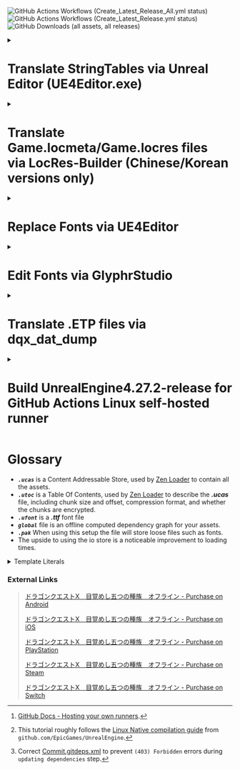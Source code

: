 ![GitHub Actions Workflows (Create_Latest_Release_All.yml status)](https://github.com/KodywithaK/dqx-offline-localization/actions/workflows/Create_Latest_Release_All.yml/badge.svg?branch=main)
![GitHub Actions Workflows (Create_Latest_Release.yml status)](https://github.com/KodywithaK/dqx-offline-localization/actions/workflows/Create_Latest_Release.yml/badge.svg?branch=testing)
![GitHub Downloads (all assets, all releases)](https://img.shields.io/github/downloads/KodywithaK/dqx-offline-localization/total?logo=github&label=Downloads)

<!--
> [!NOTE]
> Useful information that users should know, even when skimming content.

> [!TIP]
> Helpful advice for doing things better or more easily.

> [!IMPORTANT]
> Key information users need to know to achieve their goal.

> [!WARNING]
> Urgent info that needs immediate user attention to avoid problems.

> [!CAUTION]
> Advises about risks or negative outcomes of certain actions.
-->

<details><summary><h1>Translate StringTables via Unreal Editor (UE4Editor.exe)</h1></summary>

## 0.Prerequisites

> For Nintendo Switch:
>
> -   [Dragon Quest X Offline from the Nintendo eShop](https://store-jp.nintendo.com/list/software/70010000042357.html)<br>(Title ID `0100E2E0152E4000`)
> -   Nadrino's [SimpleModManager](https://github.com/nadrino/SimpleModManager)
>
> For Steam:
>
> -   [DRAGON QUEST X OFFLINE (or Demo) from Steam](https://store.steampowered.com/app/1358750/XOFFLINE/)

-   Unreal Editor from [Epic Games' Unreal Engine](https://www.unrealengine.com/en-US/download)<br>(UE4Editor.exe - `4.27.2` used in this tutorial)
<!--
  - FModel.exe from [4sval's github repo](https://github.com/4sval/FModel)
    - DRAGON QUEST X OFFLINE (or Demo)'s AES Key
    - DRAGON QUEST X OFFLINE (or Demo)'s [Mappings.usmap](https://github.com/OutTheShade/Unreal-Mappings-Archive/blob/main/Dragon%20Quest%20X%20Offline/Demo/Mappings.usmap)
-->

## 1.UE4Editor.exe

### Create Project

-   Open UE4Editor.exe and create a new project.

-   Select Template Category `Blank Project` > Select Template `Blank` > Project Settings `Desktop/Console` & `No Starter Content`.

-   Select a location for your project to be stored and its name.<br>e.g., Folder `C:\Downloads\UE_4.27\Projects`<br>Name `Holiday` for Nintendo Switch, `Game` for Steam.

-   Once your project loads, go to the `Content Browser` on the bottom and click the `Show or hide the sources panel` button (left of the `Filters▼|Search Content`) to ensure you are working in the correct folders.

> [!IMPORTANT]
> Make sure to double-check your spelling and capitalization, to save you from having to troubleshoot later.

### Create Folder Structure and StringTables

1.  In the `Content Browser`:

    -   Right-click on the `Content` folder, select `New Folder`, and name it `StringTables`.
    -   Right-click on the `StringTables` folder, select `New Folder`, and name it `Game`.
    -   Right-click on the `Game` folder, select `New Folder`, and name it `System_Title`.

2.  In the `Content > StringTables > Game > System > System_Title` folder:

    -   Right-click, `Miscellaneous > String Table` and rename the new file `STT_Title_Boukennosho`.

3.  Double-click the new `STT_Title_Boukennosho` file:
    -   `Import from CSV`, then select the `STT_Title_Boukennosho.uasset.csv` to autofill the `Key` & `Source String` sections.

> [!NOTE]
> You can either edit the Source Strings in that window OR edit the `.csv` and reimport.

4.  Repeat `steps 1-3` with other `StringTables`, as necessary.

5.  `Save`, then close out the window.

### Create Data Asset and Packaging Rules

-   Click the `Content` folder to be get taken back to the top folder.

-   Right-click in the content browser area, select `Miscellaneous > Data Asset > PrimaryAssetLabel`, then double-click into it.

-   Chunk ID `30`<br>Cook Rule `Always Cook`<br>Label Assets in My Directory [x], save and exit the window.

> [!NOTE] > `Save All` for good measure.

### Package pakchunk30-WindowsNoEditor.pak

1.  `Edit > Project Settings > Project > Packaging > Packaging`, enter the following settings:
    -   Use Pak File [x]<br>Use Io Store [x]<br>Generate Chunks [x]

<!--
  > - Exit to `Content Browser` window, then right-click your `Content` folder, select `Show in Explorer` to open up the file explorer.

  02) File explorer:
  > - Go up 1 level to your `<PROJECT_NAME>` folder, enter `Config`, and make a new text document named `DefaultPakFileRules.ini`.

  03) Inside of `DefaultPakFileRules.ini`, enter the following:

	```ini
	[bExcludeFromPaks_Engine]
	bExcludeFromPaks=true
	bOverrideChunkManifest=true
	+Files=".../Engine/..."
	+Files="...Game.uproject"
	+Files="...Game/*"
	+Files="...Game/Config/..."
	+Files="...Game/Content/Shader*"
	+Files="...Game/Platforms/..."
	+Files=".../*.upluginmanifest"
	```
  > - With that, the packaged project will be slimmed down to only the imported fonts.
-->

2.  `File > Package Project > Windows (64-bit)`
    > [!NOTE]
    > If you get the `Unsupported Platform` pop-up, you can ignore it.

-   Click continue, and choose a folder to package your project into.<br>e.g.,
    `"C:\Program Files (x86)\Steam\steamapps\common\DRAGON QUEST X OFFLINE\Game\Content\Paks\pakchunk30-WindowsNoEditor_<YOUR_MOD_NAME>_<YOUR_MOD_VERSION>_P.pak"`<br>or<br>`"C:\Program Files (x86)\Steam\steamapps\common\DRAGON QUEST X OFFLINE\Game\Content\Paks\pakchunk30-Switch_<YOUR_MOD_NAME>_<YOUR_MOD_VERSION>_P.(pak/ucas/utoc)"`, etc.
-   Your project will begin packaging, and alert when it's finished.

3.  Rename the newly created `pakchunk`**30**`-WindowsNoEditor_<YOUR_MOD_NAME>_<YOUR_MOD_VERSION>_P.(pak/ucas/utoc)` to
    > -   For Nintendo Switch:<br>`pakchunk0-Switch_<YOUR_MOD_NAME>_<YOUR_MOD_VERSION>_P.(pak/ucas/utoc)"`
    >
    > -   For Steam:<br>`pakchunk0-WindowsNoEditor_<YOUR_MOD_NAME>_<YOUR_MOD_VERSION>_P.(pak/ucas/utoc)"`

## 2.Move new pakchunk0-(Switch|WindowsNoEditor).(pak|ucas|utoc)

> -   For Steam:<br>`"C:\Program Files (x86)\Steam\steamapps\common\DRAGON QUEST X OFFLINE\Game\Content\Paks\`pakchunk0-WindowsNoEditor*<YOUR_MOD_NAME>*<YOUR_MOD_VERSION>\_P.(pak|ucas|utoc)"<br>or similar, if you have a custom steam library location.
>
> -   For Nintendo Switch:<br>`mods/Dragon Quest X Offline/<YOUR_MOD_NAME>_<YOUR_MOD_VERSION>/contents/0100E2E0152E4000/romfs/Holiday/Content/Paks/`pakchunk0-Switch_P.(pak|ucas|utoc)

<!--

## 3.UEcastoc: fix file structure
<!-- ### Autogenerate `.(pak|ucas|utoc)`
```bash
C:\Users\Ryzen3\Desktop\UE_4.27\Engine\Build\BatchFiles>RunUAT.bat \
BuildCookRun \
-project="C:\Users\Ryzen3\Desktop\UE_4.27\!projects\DRAGON QUEST X OFFLINE\20241206\Game\Game.uproject" \
-platform=Win64 \
-cook \
-stage \
-package \
-build \
-iostore \
-pak
```

### UEcastoc: fix file structure
```bash
C:\Users\Ryzen3\Desktop\UE_5.1\Engine\Binaries\Win64>UnrealPak.exe "S:\Steam\steamapps\common\DRAGON QUEST X OFFLINE\Game\Content\Paks\pakchunk0-WindowsNoEditor_BadFileStructure_P.ucas" \
-list
LogPakFile: Display: Using command line for crypto configuration
LogIoStore: Display: Mount point ../../../Game/Content/ # Will NOT load ingame
LogIoStore: Display: "../../../StringTables/Game/System/System_Party/STT_PT_Talk.uasset" <...>
```
to
```bash
C:\Users\Ryzen3\Desktop\UE_5.1\Engine\Binaries\Win64>UnrealPak.exe "S:\Steam\steamapps\common\DRAGON QUEST X OFFLINE\Game\Content\Paks\pakchunk0-WindowsNoEditor_GoodFileStructure_P.ucas" \
-list
LogPakFile: Display: Using command line for crypto configuration
LogIoStore: Display: Mount point ../../../ # Will load ingame
LogIoStore: Display: "../../../StringTables/Game/System/System_Party/STT_PT_Talk.uasset" <...>
```
- UEcastoc

## 4.Start up the game
-->

## 3.Start up the game

-   All of your edited `String Tables` will now be loaded ingame.
-   Have fun!

<hr>

</details>

<details><summary><h1>Translate Game.locmeta/Game.locres files<br>via LocRes-Builder (Chinese/Korean versions only)</h1></summary>

## 0.Prerequisites

-   [DRAGON QUEST X OFFLINE (or Demo) from Steam](https://store.steampowered.com/app/1358750/XOFFLINE/)
-   FModel.exe from [4sval's github repo](https://github.com/4sval/FModel) - DRAGON QUEST X OFFLINE (or Demo)'s AES Key - DRAGON QUEST X OFFLINE (or Demo)'s [Mappings.usmap](https://github.com/OutTheShade/Unreal-Mappings-Archive/blob/main/Dragon%20Quest%20X%20Offline/Demo/Mappings.usmap)
    > [!NOTE]
    > Check the commit history if it is missing
-   LocRes-Builder-v0.1.2 from [matyalatte's github repo](https://github.com/matyalatte/LocRes-Builder)
-   UnrealPak.exe (4.27.2 used in this tutorial) from [Epic Games' Unreal Engine](https://www.unrealengine.com/en-US/download)

## 1.FModel.exe

-   Download from [4sval's github repo](https://github.com/4sval/FModel), and extract all files.
-   At the `Directory Selector` window:
    -   select `ADD UNDETECTED GAME`
    -   Name it anything, e.g. DRAGON QUEST X OFFLINE
    -   Choose where the game's paks are installed, e.g.:
        -   `C:\Program Files (x86)\Steam\steamapps\common\DRAGON QUEST X OFFLINE Demo\Game\Content\Paks`
    -   Click the Add Game `+` button, then OK
-   Inside the main window:
    -   `Settings` > `General` > `ADVANCED`
        -   `Local Mapping File` [x] Enabled
        -   `Mapping File Path` Choose where the DRAGON QUEST X OFFLINE Demo `Mappings.usmap` is installed.
    -   `Directory` > `AES` > Input the game's `Main Static Key` (AES Key), and click OK

> [!Note]
> The pakchunks that were grayed out can now be opened.

-   Double-click `pakchunk0-WindowsNoEditor.pak` to open archive, from there:
    -   Right-click `Game/Content/Localization/Game` and select `Export Folder's Packages Raw Data (.uasset)`

> [!Note]
> Console will log: Successfully exported `Game/Content/Localization/Game`
>
> Click that highlighted part to open where it was exported for the following step.

## 2.LocRes-Builder-v0.1.2

-   Download from [matyalatte's github repo](https://github.com/matyalatte/LocRes-Builder), and extract all files.
-   Drag and drop `Game.locmeta` onto `convert.bat`

    -   A command prompt will open and start saving out to: `./out/Game/*json`, for example:

    ```
    ./out/Game/locmeta.json
    ./out/Game/en.json
    ./out/Game/ja.json
    ./out/Game/ko.json
    ./out/Game/zh-Hans.json
    ./out/Game/zh-Hant.json
    ```

    -   Edit the values in the `.json` file for your specified language

-   Drag and drop `locmeta.json` back onto the same `convert.bat` from previous step

    -   A command prompt will open and start saving out to:

    ```
    ./out/Game/Game.locmeta
    ./out/Game/en/Game.locres
    ./out/Game/ja/Game.locres
    ./out/Game/ko/Game.locres
    ./out/Game/zh-Hans/Game.locres
    ./out/Game/zh-Hant/Game.locres
    ```

## 3.UnrealPak.exe

-   Make a response file (`responsefile.txt`), edit to include where your new `.locmeta`/`.locres` files were created and where in the `.pak` they need to go, e.g.:

    `"<LOCMETA/LOCRES_LOCATION>" "../../../<LOCATION_IN_PAK>"`

> [!IMPORTANT]
> The double-quotes, space, and `../../../` are required for the `.pak` to be created properly.

```
"C:\Downloads\LocRes-Builder-v0.1.2\out\Game\Game.locmeta" "../../../Game/Content/Localization/Game/Game.locmeta"
"C:\Downloads\LocRes-Builder-v0.1.2\out\Game\en\Game.locres" "../../../Game/Content/Localization/Game/en/Game.locres"
"C:\Downloads\LocRes-Builder-v0.1.2\out\Game\ja\Game.locres" "../../../Game/Content/Localization/Game/ja/Game.locres"
"C:\Downloads\LocRes-Builder-v0.1.2\out\Game\ko\Game.locres" "../../../Game/Content/Localization/Game/ko/Game.locres"
"C:\Downloads\LocRes-Builder-v0.1.2\out\Game\zh-Hans\Game.locres" "../../../Game/Content/Localization/Game/zh-Hans/Game.locres"
"C:\Downloads\LocRes-Builder-v0.1.2\out\Game\zh-Hant\Game.locres" "../../../Game/Content/Localization/Game/zh-Hant/Game.locres"
```

-   Open another command prompt, change to UnrealPak's directory, and input:
    `     UnrealPak <PakFilename> -Create=<ResponseFile>
   `
    For example,
    `    UnrealPak "C:\Program Files (x86)\Steam\steamapps\common\DRAGON QUEST X OFFLINE Demo\Game\Content\Paks\pakchunk0-WindowsNoEditor_<YOUR_MOD_NAME>_<YOUR_MOD_VERSION>_P.pak" -Create="C:\Downloads\responsefile.txt"
   `
    > [!IMPORTANT]
    > The `_P` is required for the patch `_P.pak` to be work properly.

## 4. Start up the game

-   All of your edited translations from [Step 2](#2.LocRes-Builder-v0.1.2) will now be loaded ingame, as long as you have the corresponding langauge selected.
-   Have fun!

</details>

<details><summary><h1>Replace Fonts via UE4Editor</h1></summary>

## 0.Prerequisites

-   [DRAGON QUEST X OFFLINE (or Demo) from Steam](https://store.steampowered.com/app/1358750/XOFFLINE/)
-   UE4Editor.exe (4.27.2 used in this tutorial) from [Epic Games' Unreal Engine](https://www.unrealengine.com/en-US/download)

## 1.UE4Editor.exe

-   Open UE4Editor.exe and create a new project.
    -   Select Template Category `Blank Project` > Select Template `Blank` > Project Settings `Desktop/Console` & `No Starter Content`
        -   Select a location for your project to be stored and its name, e.g., Folder `C:\Downloads\UE_4.27\Projects`, Name `Game`
-   Once your project loads, go to the `Content Browser` on the bottom and click the `Show or hide the sources panel` to ensure you are working in the correct folders.
    > [!IMPORTANT]
    > Make sure to double-check your spelling and capitalization, to save you from having to troubleshoot later.
-   Right-click on the `Content` folder, select `New Folder`, and name it `UI`.
-   Right-click on the `UI` folder, select `New Folder`, and name it `Font`. - In the `Content > UI > Font` folder, you can drag and drop your preferred `.ttf` font file into the marked area to begin the font import process. - A window will pop-up asking if you would `like to create a new Font asset using the imported Font Face as its default font`; click yes. - 2 files will appear—if you hover over them, they will display `(Font)` & `(Font Face)`—double-click the `(Font)` to set up the fonts you want to show up in game. - The `Default Font Family` will be filled in already because of the yes prompt earlier, but you can change it after importing another `(Font Face)` with the dropdown menu next to the font's name, if you prefer. - For the `Fallback Font Family`, I would recommend a font for whichever region of the game you are going to be playing on, so that if there is untranslated text, it will fallback to that instead of disappearing from the screen entirely. - Click `Add Sub-Font Family` and in the `Cultures:` box you can put the ISO-639 language code (`ja = Japan, ko = Korean, zh-Hans = Simplified Chinese, etc.`) of the region(s) you will be playing. Multiple regions can be joined by using semicolons (`;`, e.g., `ko; zh-Hans; zh-Hant`).

    > [!NOTE]
    > Later on—once you are playing the game—if the font looks too small, you can increase its size by using the `Scaling Factor:` number, and repackaging everything again, like in the following steps.

-   Exit the `Composite Font` editor window, right-click, and rename your `(Font)` to `IW4D3_Font`.
-   Double-click your `(Font Face)`, and the change its settings:
    -   Hinting `None`, Loading Policy `Inline`, Show Advanced > Layout Method `Bounding Box`. Repeat the same step for each imported `(Font Face)`.
    -   Exit the `Font Details` window, then `Save All`.
-   Click the `Content` folder to be get taken back to the top folder.
    -   Right-click in the content browser area, select `Miscellaneous > Data Asset > PrimaryAssetLabel`, then double-click into it.
        -   Chunk ID `30`, Cook Rule `Always Cook`, Label Assets in My Directory [x], save and exit the window.
-   `Edit > Project Settings > Project > Packaging > Packaging`, enter the following settings:
    -   Use Pak File [x], Use Io Store [x], Generate Chunks [x]
-   Exit to `Content Browser` window, then right-click your `Content` folder, select `Show in Explorer` to open up the file explorer.

    -   Go up 1 level to your `<PROJECT_NAME>` folder, enter `Config`, and make a new text document named `DefaultPakFileRules.ini`.

        -   Inside of it, enter the following:

        ```ini
        [bExcludeFromPaks_Engine]
        bExcludeFromPaks=true
        bOverrideChunkManifest=true
        +Files=".../Engine/..."
        +Files="...Game.uproject"
        +Files="...Game/*"
        +Files="...Game/Config/..."
        +Files="...Game/Content/Shader*"
        +Files="...Game/Platforms/..."
        +Files=".../*.upluginmanifest"
        ```

        -   With this, the packaged project will be slimmed down to only the imported fonts.

-   Go back to the `Content Browser` window, then click `File > Package Project > Windows (64-bit)`
    > [!NOTE]
    > If you get the `Unsupported Platform` pop-up, you can ignore it.
    > Click continue, and choose a folder to package your project into, e.g.,
    > `"C:\Program Files (x86)\Steam\steamapps\common\DRAGON QUEST X OFFLINE Demo\Game\Content\Paks\pakchunk30-WindowsNoEditor_<YOUR_MOD_NAME>_<YOUR_MOD_VERSION>_P.pak"`
-   Your project will begin packaging, and alert when it's finished.
-   Rename the newly created `pakchunk`**30**`-WindowsNoEditor_<YOUR_MOD_NAME>_<YOUR_MOD_VERSION>_P.(pak/ucas/utoc)` to
    `"C:\Program Files (x86)\Steam\steamapps\common\DRAGON QUEST X OFFLINE Demo\Game\Content\Paks\pakchunk`**0**`-WindowsNoEditor_<YOUR_MOD_NAME>_<YOUR_MOD_VERSION>_P.(pak/ucas/utoc)"`

## 2.Start up the game

-   All of your edited fonts from Step 1 will now be loaded ingame, as long as you have the corresponding langauge selected.
-   Have fun!

</details>

<details><summary><h1>Edit Fonts via GlyphrStudio</h1></summary>

## 0.Prequisites

-   A font of your choice

## 1.GlyphrStudio.com/app/

-   Following the `Replace Fonts via UE4Editor` tutorial, if your fonts don't look correct ingame (too wide/narrow, line gaps cutting off text, etc.):
-   Go to [GlypherStudio](https://www.glyphrstudio.com/app/), and edit it to your liking, e.g.:
-   `Landing page` > `Load` > drag-and-drop your font file, then wait for it to import into the editor.
    -   Text too wide/narrow:
        -   `Page Overview` > `Page Global Actions` > `Move and resize`
            -   `Horizontally scale all glyphs` > `Scale Value` > choose a value (narrower < 1 > wider) > `Scale All Glyphs`
    -   Line Gaps cutting off/smashing into other text:
        -   `Page Settings` > `Font` > `Font Metrics` > `Other Metrics` > `Line Gap:`
            -   choose a value (smaller gaps < current > bigger gaps)
                -   [!NOTE] You may have to increase by a `100 Em` at a time, to see any noticeable changes.
    -   Finished editing:
        -   `File` > `Export OTF File`
            -   [!NOTE] With that, your edited font is ready to be put back into UE4Editor

## 2.UE4Editor.exe

-   Follow the steps outlined in the above tutorial, to test out your new font.
-   Have fun!

</details>

<details><summary><h1>Translate .ETP files via dqx_dat_dump</h1></summary>

## 0.Prerequisites

-   [DRAGON QUEST X OFFLINE (or Demo) from Steam](https://store.steampowered.com/app/1358750/XOFFLINE/)
    -   [Dragon Quest X Online - Windows (free) Version](https://hiroba.dqx.jp/sc/public/playguide/wintrial_1/)
    -   [Dragon Quest X Offline - Nintendo eShop](https://store-jp.nintendo.com/list/software/70010000042357.html)
        -   Title ID `0100E2E0152E4000`
-   [Python 3.11](https://www.python.org/downloads/release/python-3110/)
-   [dqx-translation-project/dqx_dat_dump](https://github.com/dqx-translation-project/dqx_dat_dump)
-   FModel.exe from [4sval's github repo](https://github.com/4sval/FModel)

    -   DRAGON QUEST X OFFLINE (or Demo)'s AES Key
    -   DRAGON QUEST X OFFLINE (or Demo)'s [Mappings.usmap](https://github.com/OutTheShade/Unreal-Mappings-Archive/blob/main/Dragon%20Quest%20X%20Offline/Demo/Mappings.usmap)
        > [!NOTE]
        > Check the commit history if it is missing

-   UnrealPak.exe (4.27.2 used in this tutorial) from [Epic Games' Unreal Engine](https://www.unrealengine.com/en-US/download)

## 1.FModel.exe

-   Download from [4sval's github repo](https://github.com/4sval/FModel), and extract all files.
-   At the `Directory Selector` window:
    -   select `ADD UNDETECTED GAME`
    -   Name it anything, e.g. DRAGON QUEST X OFFLINE
    -   Choose where the game's paks are installed, e.g.:
        -   `C:\Program Files (x86)\Steam\steamapps\common\DRAGON QUEST X OFFLINE Demo\Game\Content\Paks`
    -   Click the Add Game `+` button, then OK
-   Inside the main window:
    -   `Settings` > `General` > `ADVANCED`
        -   `Local Mapping File` [x] Enabled
        -   `Mapping File Path` Choose where the DRAGON QUEST X OFFLINE Demo `Mappings.usmap` is installed.
    -   `Directory` > `AES` > Input the game's `Main Static Key` (AES Key), and click OK

> [!Note]
> The pakchunks that were grayed out can now be opened.

-   Double-click `pakchunk0-WindowsNoEditor.pak` to open archive, from there:
    -   Right-click `Game/Content/NonAssets/ETP` (or `ETP_ko`, `ETP_zh_hans`, etc.) and select `Export Folder's Packages Raw Data (.uasset)`

> [!Note]
> Console will log: Successfully exported `Game/Content/NonAssets/ETP` (or `ETP_ko`, `ETP_zh_hans`, etc.)
>
> Click that highlighted part to open where it was exported for the following step.

## 2.dqx_dat_dump

-   Install Dragon Quest X Online - Windows (free) Version, if not installed already.
-   Open a command prompt and change directories to where dqx_dat_dump was installed, e.g.,<br>`C:\Downloads\dqx-translation-project\dqx_dat_dump\`, and enter the following:

```python
>> python -m venv venv
>> .\venv\Scripts\activate
>> (venv) pip install -r requirements.txt
```

-   Leave the command prompt open, start and log into Dragon Quest X Online's main menu, then switch back to the command prompt:

```python
>> (venv) cd .\tools\dump_etps\
>> (venv) python .\dump_etps.py -u
```

> [!NOTE]
> Dumps .ETP's from Dragon Quest X Online to
> `C:\Downloads\dqx-translation-project\dqx_dat_dump\tools\dump_etps\etps`

> [!IMPORTANT]
> If you receive an error:
> Verify that `GAME_DATA_DIR` in `<Working_Directory>\dqx-translation-project\dqx_dat_dump\tools\`globals.py matches the install location you chose for Dragon Quest X Online, e.g.,
> `"C:/Program Files (x86)/SquareEnix/DRAGON QUEST X/Game/Content/Data"`

-   Leave the command prompt open, copy and paste the contents of the `ETP` (or `ETP_ko`, `ETP_zh_hans`, etc.) folder into the `...\dump_etps\etps`—overwriting existing files—then switch back to the command prompt.

```python
>> (venv) cd ..\packing
>> (venv) python .\unpack_etp.py -a
```

> [!NOTE]
> Unpacks .ETP's from `...\dump_etps\etps` to
> `C:\Downloads\dqx-translation-project\dqx_dat_dump\tools\packing\json\`

-   Leave the command prompt open, edit the `.json` files in `C:\Downloads\dqx-translation-project\dqx_dat_dump\tools\packing\json\en`, save them to `C:\Downloads\dqx-translation-project\dqx_dat_dump\tools\packing\new_json\en`, then switch back to the command prompt:

```python
>> (venv) cd ..\packing
>> (venv) python .\pack_etp.py -a
```

> [!NOTE]
> Packs .json's from `...\new_json\en` to
> `C:\Downloads\dqx-translation-project\dqx_dat_dump\tools\packing\new_etps\`

-   You may close out that command prompt.

## 3.UnrealPak.exe

-   Make a response file (`responsefile.txt`), edit to include where your new `.etp` files were created and where in the `.pak` they need to go, e.g.:
    `"<NEW_ETPS_LOCATION>" "../../../<LOCATION_IN_PAK>"` or

```
"C:\Downloads\dqx-translation-project\dqx_dat_dump\tools\packing\new_etps\*" "../../../Game/Content/NonAssets/ETP/"
```

> [!IMPORTANT]
> The double-quotes, space, and `../../../` are required for the `.pak` to be created properly.

-   Open another command prompt, go to the directory where `UnrealPak.exe` is installed, e.g., `"C:\Downloads\UE_4.27\Engine\Binaries\Win64\"`, then input the following:

```cmd
UnrealPak.exe "<DRAGON_QUEST_X_OFFLINE_(or_Demo)_Install_Location>\pakchunk0-WindowsNoEditor_{ModName}_{ModVersion}_P.pak" -Create="<responsefile_location>"
```

or

```cmd
UnrealPak.exe "C:\Program Files (x86)\Steam\steamapps\common\DRAGON QUEST X OFFLINE Demo\Game\Content\Paks\pakchunk30-WindowsNoEditor_<YOUR_MOD_NAME>_<YOUR_MOD_VERSION>_P.pak" -Create="C:\Downloads\dqx-translation-project\dqx_dat_dump\tools\packing\responsefile.txt"
```

## 4.Start up the game

-   All of your edited `.etp`'s from Step 1 will now be loaded ingame, as long as you have the corresponding langauge selected.
-   Have fun!

---

</details>

<details><summary><h1>Build UnrealEngine4.27.2-release for<br>GitHub Actions Linux self-hosted runner</h1></summary>

## 01.Create GitHub Actions Self-Hosted Runner (SHR)

-   `github.com/{YourUsername}/{YourRepo}` > `Settings` > `Actions` > `Runners` > `New Self-Hosted Runner`
-   select `Linux`, then follow the instructions listed below the buttons.
    -   See GitHub's Documentation[^1] for more details.

## 02.Setup Unreal Engine

0. Open a Linux bash under your new created `SHR` user's root directory (`cd ~`), for the following steps:

1. `git clone --depth 1 -b 4.27.2-release --single-branch https://github.com/EpicGames/UnrealEngine.git`
    - clones just the latest commit of UnrealEngine 4.27.2
        > [!NOTE] or download `Source Code` (`zip` or `tar.gz`) and `Commit.gitdeps.xml` from EpicGames' [GitHub repo](https://github.com/EpicGames/UnrealEngine/releases/tag/4.27.2-release)
2. `cd ./UnrealEngine`[^2]

    1. Replace "`./UnrealEngine/Engine/Build/`[Commit.gitdeps.xml](https://github.com/EpicGames/UnrealEngine/releases/download/4.27.2-release/Commit.gitdeps.xml)"[^3].
        - fixes `Failed to download '...dependencies...'` error in next step
    2. `sudo chmod +x` :

        > `./Engine/Build/BatchFiles/Linux/GitDependencies.sh`
        >
        > `./Engine/Binaries/ThirdParty/Mono/Linux/bin/mono`
        >
        > `./Engine/Build/BatchFiles/Linux/Setup.sh`
        >
        > `./Engine/Build/BatchFiles/Linux/SetupToolchain.sh`
        >
        > - Fixes `permission denied` errors.

    3. `sudo apt-get install xdg-utils`

        - fixes `/bin/bash: xdg-mime: No such file or directory` error.

    4. `./setup.sh -exclude=Android -exclude=Dingo -exclude=Documentation -exclude=HTML5 -exclude=IOS -exclude=Mac -exclude=MacOS -exclude=MacOSX -exclude=osx -exclude=osx32 -exclude=osx64 -exclude=PS4 -exclude=Samples -exclude=Switch -exclude=Templates -exclude=TVOS -exclude=Win32 -exclude=Win64 -exclude=Windows -exclude=WinRT -exclude=XboxOne` > [!IMPORTANT] `DotNET` is required for `./GenerateProjectFiles.sh` step, **DO NOT ADD** `-exclude=DotNET` - excludes unnecessary builds aka less space taken up. - After successful run, `./Binaries/Linux/*` will be created
     <!-- 5.  ???`./setup.sh -exclude=Android -exclude=Dingo -exclude=Documentation -exclude=HTML5 -exclude=IOS -exclude=Mac -exclude=MacOS -exclude=MacOSX -exclude=osx -exclude=osx32 -exclude=osx64 -exclude=PS4 -exclude=Samples -exclude=Switch -exclude=Templates -exclude=ThirdParty -exclude=TVOS -exclude=Win32 -exclude=Win64 -exclude=Windows -exclude=WinRT -exclude=XboxOne` -->
    5. `./GenerateProjectFiles.sh`
        - generates makefiles and CMakelists.txt
    6. `make UnrealPak`
        - makes `Unrealpak` and its dependencies in ~210s

---

</details>

# Glossary

-   **_`.ucas`_** is a Content Addressable Store, used by [Zen Loader](https://docs.unrealengine.com/5.2/en-US/zen-loader-in-unreal-engine/) to contain all the assets.
-   **_`.utoc`_** is a Table Of Contents, used by [Zen Loader](https://docs.unrealengine.com/5.2/en-US/zen-loader-in-unreal-engine/) to describe the **_.ucas_** file, including chunk size and offset, compression format, and whether the chunks are encrypted.
-   **_`.ufont`_** is a **_.ttf_** font file
-   **_`global`_** file is an offline computed dependency graph for your assets.
-   **_`.pak`_** When using this setup the file will store loose files such as fonts.
-   The upside to using the io store is a noticeable improvement to loading times.

<details><summary>Template Literals</summary>

|                 Template Literal                 | Comment(s) |
| :----------------------------------------------: | :--------- |
|               `<%03dEV_LUA_NUM_1>`               |            |
|               `<%03dEV_LUA_NUM_2>`               |            |
|               `<%04nEV_LUA_NUM_1>`               |            |
|                 `<%dEV_FEE_EXP>`                 |            |
|                `<%dEV_FEE_FAME>`                 |            |
|                `<%dEV_FEE_GOLD>`                 |            |
|               `<%dEV_FEE_ITEM_N>`                |            |
|                `<%dEV_FEE_MEDAL>`                |            |
|               `<%dEV_FEE_TATUJIN>`               |            |
|               `<%dEV_FEE_TOKKUN>`                |            |
|                `<%dEV_LUA_NUM_1>`                |            |
|                `<%dEV_LUA_NUM_2>`                |            |
|                `<%dEV_LUA_NUM_3>`                |            |
|                   `<%dEV_NUM>`                   |            |
|               `<%dEV_QUE_N_NUM0>`                |            |
|               `<%dEV_QUE_N_NUM1>`                |            |
|               `<%dEV_QUE_R_NUM0>`                |            |
|               `<%dEV_QUE_R_NUM1>`                |            |
|               `<%dEV_QUE_S_NUM0>`                |            |
|               `<%dEV_QUE_S_NUM1>`                |            |
|               `<%dEV_QUE_T_NUM0>`                |            |
|               `<%dEV_QUE_T_NUM1>`                |            |
|               `<%dEV_TB_NOW_NUM>`                |            |
|               `<%dEV_TB_REM_NUM>`                |            |
|               `<%dEV_TB_TGT_NUM>`                |            |
|               `<%nEV_ANY_N_NUM0>`                |            |
|                 `<%nEV_FEE_EXP>`                 |            |
|               `<%nEV_FEE_ITEM_N>`                |            |
|               `<%nEV_FEE_TOKKUN>`                |            |
|                `<%nEV_LUA_NUM_1>`                |            |
|                `<%nEV_LUA_NUM_2>`                |            |
|                `<%nEV_LUA_NUM_3>`                |            |
|                `<%nEV_LUA_NUM_4>`                |            |
|                `<%nEV_QUE_LIMIT>`                |            |
|               `<%nEV_QUE_N_NUM0>`                |            |
|               `<%nEV_QUE_N_NUM1>`                |            |
|               `<%nEV_QUE_N_NUM2>`                |            |
|               `<%nEV_QUE_S_NUM0>`                |            |
|               `<%nEV_QUE_S_NUM1>`                |            |
|               `<%nEV_QUE_T_NUM0>`                |            |
|               `<%nEV_QUE_T_NUM1>`                |            |
|               `<%nEV_QUE_T_NUM2>`                |            |
|               `<%nEV_QUE_T_NUM3>`                |            |
|               `<%nEV_QUE_T_NUM4>`                |            |
|               `<%nEV_QUE_T_NUM5>`                |            |
|               `<%nEV_QUE_T_NUM6>`                |            |
|                  `<%nEV_SLOT1>`                  |            |
|                  `<%nEV_SLOT2>`                  |            |
|               `<%nEV_TB_NOW_NUM>`                |            |
|               `<%nEV_TB_TGT_NUM>`                |            |
|                   `<%nL_GOLD>`                   |            |
|                  `<%nL_GOLD_A>`                  |            |
|                   `<%nM_Num>`                    |            |
|                  `<%nQUESP_LV>`                  |            |
|                    `<%nW_AD>`                    |            |
|                    `<%nW_AM>`                    |            |
|                    `<%nW_BD>`                    |            |
|                    `<%nW_BM>`                    |            |
|                   `<%nW_HOUR>`                   |            |
|                   `<%nW_MIN>`                    |            |
|                   `<%nW_RANK>`                   |            |
|                    `<%nW_SD>`                    |            |
|                   `<%nW_SEC>`                    |            |
|                    `<%nW_SM>`                    |            |
|                  `<%sB_TARGET>`                  |            |
|                `<%sCAM_MYCLASS>`                 |            |
|               `<%sCAM_MYKOIBITO>`                |            |
|               `<%sC_SENTAKU_TEXT>`               |            |
|               `<%sEV_AREA_NAME2>`                |            |
|                `<%sEV_AREA_NAME>`                |            |
|              `<%sEV_CAT_CATEGORY>`               |            |
|                `<%sEV_CAT_COLOR>`                |            |
|                `<%sEV_CAT_NAME>`                 |            |
|                `<%sEV_CAT_SIZE>`                 |            |
|                `<%sEV_DIRECTION>`                |            |
|               `<%sEV_FEE_ACTION>`                |            |
|                `<%sEV_FEE_EMOTE>`                |            |
|                `<%sEV_FEE_ITEM>`                 |            |
|               `<%sEV_FEE_ITEM_A>`                |            |
|                 `<%sEV_FEE_JOB>`                 |            |
|              `<%sEV_FEE_TATIPOZU>`               |            |
|               `<%sEV_FLOWER_NAME>`               |            |
|                  `<%sEV_ITEM2>`                  |            |
|                  `<%sEV_ITEM3>`                  |            |
|                  `<%sEV_ITEM>`                   |            |
|                `<%sEV_JUMP_ROOM>`                |            |
|                 `<%sEV_KESYOU>`                  |            |
|               `<%sEV_KESYOU_CLR>`                |            |
|               `<%sEV_LUA_STRING1>`               |            |
|               `<%sEV_LUA_STRING2>`               |            |
|               `<%sEV_LUA_STRING3>`               |            |
|               `<%sEV_LUA_STRING4>`               |            |
|               `<%sEV_LUA_STRING5>`               |            |
|                   `<%sEV_NPC>`                   |            |
|                `<%sEV_NUIGURUMI>`                |            |
|                  `<%sEV_ONSEN>`                  |            |
|               `<%sEV_PERSONALITY>`               |            |
|               `<%sEV_QUEST_NAME>`                |            |
|                `<%sEV_QUE_ITEM>`                 |            |
|                `<%sEV_QUE_NAME0>`                |            |
|                `<%sEV_QUE_NAME1>`                |            |
|                `<%sEV_QUE_NAME2>`                |            |
|                `<%sEV_QUE_NAME3>`                |            |
|                `<%sEV_QUE_NAME4>`                |            |
|                `<%sEV_QUE_NAME5>`                |            |
|                `<%sEV_QUE_NAME6>`                |            |
|                `<%sEV_QUE_NAME7>`                |            |
|                `<%sEV_QUE_NAME8>`                |            |
|                `<%sEV_QUE_NAME9>`                |            |
|               `<%sEV_RENTAL_NAME>`               |            |
|               `<%sEV_SELECT_MSG1>`               |            |
|               `<%sEV_SELECT_MSG2>`               |            |
|               `<%sEV_SELECT_MSG3>`               |            |
|               `<%sEV_SELECT_MSG4>`               |            |
|                `<%sEV_SHUSHIN_T>`                |            |
|                  `<%sEV_SNPC>`                   |            |
|                `<%sEV_SYOK_HOSI>`                |            |
|                `<%sEV_SYOK_ITEM>`                |            |
|               `<%sEV_SYSMSG_NPC>`                | Name of the NPC that you are currently speaking with |
|               `<%sEV_TB_AREA_NM>`                |            |
|               `<%sEV_TB_CONT_NM>`                |            |
|                `<%sEV_TB_MON_NM>`                |            |
|               `<%sEV_WIN_BIYOUSI>`               |            |
|                `<%sEV_WIN_COLOR>`                |            |
|              `<%sL_CAT_TYPE_NAME>`               |            |
|                 `<%sL_COLOR_A>`                  |            |
|                 `<%sL_COLOR_B>`                  |            |
|                 `<%sL_COLOR_C>`                  |            |
|                 `<%sL_COLOR_D>`                  |            |
|                  `<%sL_ITEM2>`                   |            |
|                   `<%sL_ITEM>`                   |            |
|                `<%sL_RACE_AFTER>`                |            |
|                  `<%sL_RECIPE>`                  |            |
|                  `<%sL_TIMEI>`                   |            |
|                   `<%sM_Card>`                   |            |
|                  `<%sM_Reward>`                  |            |
|                  `<%sM_item2>`                   |            |
|                   `<%sM_item>`                   |            |
|               `<%sQUESP_EQUIPSET>`               |            |
|                 `<%sQUESP_JOB>`                  |            |
|               `<%sQUESP_SHIGUSA>`                |            |
|                 `<%sQUESP_SURA>`                 |            |
|                `<%sQUESP_SYOGOC>`                |            |
|                `<%sQUESP_SYOGOM>`                |            |
|                `<%sQUESP_SYOGOW>`                |            |
|                `<%sQUESP_SYOKU>`                 |            |
|                `<%sQUE_IRAISYA>`                 |            |
|                  `<%sW_KOUZA>`                   |            |
|                   `<%sW_MIS>`                    |            |
|                  `<%sW_STAGE>`                   |            |
|                       `<>`                       |            |
|                    `<Center>`                    |            |
|                     `<LEFT>`                     |            |
|                     `<Left>`                     |            |
|                     `<attr>`                     |            |
|                 `<auto_br=5000>`                 |            |
|                 `<auto_bw=1000>`                 |            |
|                 `<auto_bw=3000>`                 |            |
|                 `<auto_bw=5000>`                 |            |
|                   `<autorun>`                    |            |
|                  `<big_shake>`                   |            |
|                      `<br>`                      |            |
|                   `<br_break>`                   |            |
|                    `<break>`                     |            |
|                   `<bw_break>`                   |            |
|                   `<bw_clear>`                   |            |
|                   `<bw_hide>`                    |            |
|                    `<case 1>`                    |            |
|                    `<case 2>`                    |            |
|                    `<case 3>`                    |            |
|                    `<case 4>`                    |            |
|                    `<case 5>`                    |            |
|                    `<case 6>`                    |            |
|                    `<case 7>`                    |            |
|                    `<case 8>`                    |            |
|                    `<case2>`                     |            |
|                 `<case_cancel>`                  |            |
|                   `<case_end>`                   |            |
|                    `<center>`                    |            |
|              `<char_move_forward>`               |            |
|                  `<chara_move>`                  |            |
|                `<client_pcname>`                 |            |
|                    `<close>`                     |            |
|                  `<close_irai>`                  |            |
|                 `<color_white>`                  |            |
|                 `<color_yellow>`                 |            |
|                `<communication>`                 |            |
|                 `<convenience>`                  |            |
|                    `<cp_end>`                    |            |
|                   `<cp_etc 7>`                   |            |
|                   `<cp_etc 8>`                   |            |
|                  `<cp_set 21>`                   |            |
|                  `<cp_set 39>`                   |            |
|                  `<cp_set 63>`                   |            |
|                  `<cp_set 67>`                   |            |
|                  `<cp_set 68>`                   |            |
|                   `<cp_start>`                   |            |
|                  `<cs_pchero>`                   |            |
|                `<cs_pchero_race>`                |            |
|                 `<e_turn_dir_s>`                 |            |
|                 `<e_turn_dir_w>`                 |            |
|                     `<else>`                     |            |
|            `<emoji FaceButton_Left>`             |            |
|            `<emoji FaceButton_Right>`            |            |
|             `<emoji Fukidashi_Icon>`             |            |
|               `<emoji LeftStick>`                |            |
|              `<emoji LeftTrigger>`               |            |
|             `<emoji Question_Icon>`              |            |
|             `<emoji RightShoulder>`              |            |
|           `<emoji RightStick_UpDown>`            |            |
|              `<emoji RightTrigger>`              |            |
|              `<emoji SpecialRight>`              |            |
|                     `<end>`                      |            |
|                   `<end_attr>`                   |            |
|                    `<endif>`                     |            |
|                `<feel_Think_lv1>`                |            |
|                `<feel_angry_lv1>`                |            |
|                `<feel_angry_lv2>`                |            |
|                `<feel_angry_lv3>`                |            |
|                `<feel_angry_one>`                |            |
|              `<feel_angry_silent>`               |            |
|                 `<feel_custom>`                  |            |
|                `<feel_happy_lv1>`                |            |
|                `<feel_happy_lv2>`                |            |
|                `<feel_happy_lv3>`                |            |
|                `<feel_happy_one>`                |            |
|              `<feel_no_mt_normal>`               |            |
|               `<feel_normal_lv1>`                |            |
|               `<feel_normal_lv2>`                |            |
|               `<feel_normal_lv3>`                |            |
|               `<feel_normal_one>`                |            |
|              `<feel_normal_silent>`              |            |
|                 `<feel_sad_lv1>`                 |            |
|                 `<feel_sad_lv2>`                 |            |
|                 `<feel_sad_lv3>`                 |            |
|                 `<feel_sad_one>`                 |            |
|               `<feel_sad_silent>`                |            |
|                `<feel_think_lv1>`                |            |
|                `<feel_think_lv2>`                |            |
|                `<feel_think_lv3>`                |            |
|                `<feel_think_lv>`                 |            |
|                `<feel_think_one>`                |            |
|              `<feel_think_silent>`               |            |
|                    `<heart>`                     |            |
|                   `<icon_exc>`                   |            |
|                   `<icon_que>`                   |            |
|                    `<if_hum>`                    |            |
|                   `<if_kazi>`                    |            |
|                  `<if_mokkou>`                   |            |
|                  `<if_npc_man>`                  |            |
|                   `<if_tubo>`                    |            |
|                   `<if_woman>`                   |            |
|                    `<kyodai>`                    |            |
|                 `<kyodai_rel1>`                  |            |
|                 `<kyodai_rel2>`                  |            |
|                 `<kyodai_rel3>`                  |            |
|                     `<left>`                     |            |
|                     `<map>`                      |            |
|                    `<me 116>`                    |            |
|                   `<me 2401>`                    |            |
|                    `<me 57>`                     |            |
|                    `<me 60>`                     |            |
|                    `<me 61>`                     |            |
|                    `<me 64>`                     |            |
|                    `<me 69>`                     |            |
|                    `<me 70>`                     |            |
|                    `<me 71>`                     |            |
|                    `<me 72>`                     |            |
|                    `<me 74>`                     |            |
|                    `<me 78>`                     |            |
|                    `<me_60>`                     |            |
|                    `<me_71>`                     |            |
|                  `<me_nots 58>`                  |            |
|                     `<menu>`                     |            |
|                `<monster_nakama>`                |            |
|                    `<mount>`                     |            |
|                   `<name_off>`                   |            |
|                  `<open_irai>`                   |            |
|                      `<pc>`                      |            |
|                   `<pc_hiryu>`                   |            |
|                   `<pc_race>`                    |            |
|                   `<pc_rel1>`                    |            |
|                   `<pc_rel2>`                    |            |
|                 `<pc_syokugyo>`                  |            |
|                 `<pc_syokunin>`                  |            |
|                 `<pipipi_high>`                  |            |
|                  `<pipipi_low>`                  |            |
|                  `<pipipi_mid>`                  |            |
|                  `<pipipi_off>`                  |            |
|                  `<pipipi_on>`                   |            |
|                 `<pipipi_shigh>`                 |            |
|                    `<right>`                     |            |
|                `<se FQ_136_1 0>`                 |            |
|                `<se FQ_155_1 0>`                 |            |
|                `<se FQ_182_1 0>`                 |            |
|                `<se FQ_182_2 0>`                 |            |
|                `<se FQ_182_2 1>`                 |            |
|                `<se FQ_208_1 0>`                 |            |
|                `<se FQ_208_1 1>`                 |            |
|                `<se GS_009_1 0>`                 |            |
|               `<se Joutyu_SE 117>`               |            |
|               `<se Joutyu_SE 137>`               |            |
|               `<se Joutyu_SE 35>`                |            |
|               `<se Joutyu_SE 46>`                |            |
|               `<se Joutyu_SE 49>`                |            |
|               `<se Joutyu_SE 58>`                |            |
|               `<se Joutyu_SE 60>`                |            |
|               `<se Joutyu_SE 85>`                |            |
|                `<se MQ_013_1 0>`                 |            |
|               `<se S3_THR5_001 1>`               |            |
|               `<se S3_THR6_001 2>`               |            |
|               `<se S3_THR6_003 0>`               |            |
|               `<se S4_FOR1_001 0>`               |            |
|               `<se S4_FOR1_001 1>`               |            |
|                 `<se System 18>`                 |            |
|                 `<se System 35>`                 |            |
|                 `<se System 7>`                  |            |
|              `<se battle_cmn 189>`               |            |
|              `<se battle_magic 1>`               |            |
|              `<se joutyu Level_up>`              |            |
|               `<se joutyu sekihi>`               |            |
|               `<se map_common 2>`                |            |
|              `<se map_common 40 >`               |            |
|              `<se map_common 41 >`               |            |
|              `<se map_common 48 >`               |            |
|              `<se map_common 49 >`               |            |
|            `<se map_common map_jamp>`            |            |
|              `<se_nots  System 39>`              |            |
|              `<se_nots FQ_105_1 0>`              |            |
|              `<se_nots FQ_140_1 0>`              |            |
|              `<se_nots FQ_140_1 1>`              |            |
|              `<se_nots FQ_140_1 2>`              |            |
|             `<se_nots Joutyu_SE 10>`             |            |
|            `<se_nots Joutyu_SE 121>`             |            |
|            `<se_nots Joutyu_SE 131>`             |            |
|             `<se_nots Joutyu_SE 24>`             |            |
|             `<se_nots Joutyu_SE 38>`             |            |
|             `<se_nots Joutyu_SE 40>`             |            |
|             `<se_nots Joutyu_SE 42>`             |            |
|             `<se_nots Joutyu_SE 47>`             |            |
|             `<se_nots Joutyu_SE 57>`             |            |
|             `<se_nots Joutyu_SE 82>`             |            |
|             `<se_nots Joutyu_SE 83>`             |            |
|             `<se_nots Joutyu_SE 9>`              |            |
|              `<se_nots KQ_111_1 0>`              |            |
|              `<se_nots KQ_111_1 1>`              |            |
|              `<se_nots MQ_061_1 0>`              |            |
|           `<se_nots S3_DWF5_001 001>`            |            |
|           `<se_nots S3_DWF5_001 002>`            |            |
|            `<se_nots S3_THR6_001 2>`             |            |
|            `<se_nots S4_FOR7_001 0>`             |            |
|            `<se_nots S4_FOR8_001 2>`             |            |
|              `<se_nots SVC_001 0>`               |            |
|              `<se_nots System 18>`               |            |
|              `<se_nots System 39>`               |            |
|               `<se_nots System 7>`               |            |
|         `<se_nots System Guest_joinSE>`          |            |
|             `<se_nots System Item>`              |            |
|             `<se_nots battle_cmn 7>`             |            |
|           `<se_nots battle_magic 10>`            |            |
|            `<se_nots ev_FQ_104_1 1>`             |            |
|            `<se_nots joutyu SUCCESS>`            |            |
|          `<se_nots joutyu bravestone2>`          |            |
|            `<se_nots joutyu camera>`             |            |
|             `<se_nots joutyu hanko>`             |            |
|            `<se_nots joutyu kapoon>`             |            |
|            `<se_nots joutyu kusuri>`             |            |
|           `<se_nots joutyu map_close>`           |            |
|        `<se_nots joutyu mizuganagareru>`         |            |
|          `<se_nots joutyu nagarebosi>`           |            |
|         `<se_nots joutyu tag_AQ_016_1>`          |            |
|         `<se_nots joutyu tag_AQ_016_2>`          |            |
|  `<se_nots joutyu tag_AQ_019_1_Special_lunch>`   |            |
|       `<se_nots joutyu tag_Door_irS_s_cl>`       |            |
|       `<se_nots joutyu tag_Door_wdS_s_op>`       |            |
|         `<se_nots joutyu tag_FQ_105_11>`         |            |
| `<se_nots joutyu tag_KQ_139_1_000_kagi_tsukuru>` |            |
|         `<se_nots joutyu tag_MQ_013_10>`         |            |
|      `<se_nots joutyu tag_SIN9_YUKYU_OIL>`       |            |
|         `<se_nots joutyu tag_da_hit_l>`          |            |
|     `<se_nots joutyu tag_ev_FQ_101_1_chick>`     |            |
|     `<se_nots joutyu tag_ev_FQ_101_1_wing>`      |            |
|    `<se_nots joutyu tag_ev_FQ_104_1_cooking>`    |            |
|     `<se_nots joutyu tag_ev_FQ_107_1_gaya>`      |            |
|    `<se_nots joutyu tag_ev_FQ_107_1_reiteki>`    |            |
|          `<se_nots joutyu tag_kibako>`           |            |
|   `<se_nots joutyu tag_map_common_kagi_akeru>`   |            |
|     `<se_nots joutyu tag_nots_map_r2020_8>`      |            |
|           `<se_nots joutyu tag_warp>`            |            |
|          `<se_nots joutyu tag_warp_in>`          |            |
|          `<se_nots joutyu tarrot_rare>`          |            |
|             `<se_nots map_common 2>`             |            |
|            `<se_nots map_common 50>`             |            |
|            `<se_nots map_common 83>`             |            |
|            `<se_nots map_common 91 >`            |            |
|         `<se_nots map_common map_jamp>`          |            |
|             `<se_nots map_z4700 11>`             |            |
|             `<se_nots system Item>`              |            |
|           `<se_nots system medalget>`            |            |
|                   `<select 1>`                   |            |
|                   `<select 2>`                   |            |
|                   `<select 3>`                   |            |
|                   `<select 6>`                   |            |
|                   `<select 7>`                   |            |
|                    `<select>`                    |            |
|                  `<select_end>`                  |            |
|                  `<select_mem>`                  |            |
|                 `<select_nc 2>`                  |            |
|                  `<select_nc>`                   |            |
|                `<select_se_off>`                 |            |
|                  `<shake_big>`                   |            |
|                `<shake_camera 1>`                |            |
|               `<shake_camera 28>`                |            |
|               `<shake_camera 29>`                |            |
|                `<shake_camera 2>`                |            |
|               `<shake_camera 30>`                |            |
|               `<shake_camera 31>`                |            |
|               `<shake_camera 32>`                |            |
|               `<shake_camera 33>`                |            |
|               `<shake_camera 34>`                |            |
|               `<shake_camera 35>`                |            |
|               `<shake_camera 37>`                |            |
|               `<shake_camera 38>`                |            |
|               `<shake_camera 40>`                |            |
|               `<shake_camera 41>`                |            |
|               `<shake_camera 42>`                |            |
|               `<shake_camera 43>`                |            |
|                 `<shake_small>`                  |            |
|                     `<sort>`                     |            |
|                   `<speed=0>`                    |            |
|      `<start_lip_sync al01 _normal m00001>`      |            |
|      `<start_lip_sync br01 _normal m00001>`      |            |
|     `<start_lip_sync c00552 _normal m00001>`     |            |
|     `<start_lip_sync nh0001 _normal m00001>`     |            |
|     `<stop_lip_animation al01 CLOSE_MOUTH>`      |            |
|     `<stop_lip_animation br01 CLOSE_MOUTH>`      |            |
|    `<stop_lip_animation c00552 CLOSE_MOUTH>`     |            |
|    `<stop_lip_animation nh0001 CLOSE_MOUTH>`     |            |
|                   `<turn_pc>`                    |            |
|                 `<turn_rot 0.0>`                 |            |
|                 `<turn_rot 2.3>`                 |            |
|                `<update_quedate>`                |            |
|             `<voice 00000_00008130>`             |            |
|                 `<voice 9727_a>`                 |            |
|                 `<voice 9727_b>`                 |            |
|                  `<wait 4800>`                   |            |
|                  `<wait=1000>`                   |            |
|                  `<wait=3000>`                   |            |
|                   `<wait=50>`                    |            |
|                   `<yesno 2>`                    |            |
|                    `<yesno2>`                    |            |
|                    `<yesno>`                     |            |
|                   `<yesno_nc>`                   |            |

</details>

### External Links

> [^1]: [GitHub Docs - Hosting your own runners](https://docs.github.com/en/actions/hosting-your-own-runners).
> [^2]: This tutorial roughly follows the [Linux Native compilation guide](https://github.com/EpicGames/UnrealEngine/blob/4.27.2-release/Engine/Build/BatchFiles/Linux/README.md) from `github.com/EpicGames/UnrealEngine`.
> [^3]: Correct [Commit.gitdeps.xml](https://github.com/EpicGames/UnrealEngine/releases/download/4.27.2-release/Commit.gitdeps.xml) to prevent `(403) Forbidden` errors during `updating dependencies` step.
>
> [ドラゴンクエストX　目覚めし五つの種族　オフライン - Purchase on Android](https://play.google.com/store/apps/details?id=com.square_enix.android_googleplay.dq10offline)
>
> [ドラゴンクエストX　目覚めし五つの種族　オフライン - Purchase on iOS](https://apps.apple.com/jp/app/%E3%83%89%E3%83%A9%E3%82%B4%E3%83%B3%E3%82%AF%E3%82%A8%E3%82%B9%E3%83%88x-%E7%9B%AE%E8%A6%9A%E3%82%81%E3%81%97%E4%BA%94%E3%81%A4%E3%81%AE%E7%A8%AE%E6%97%8F-%E3%82%AA%E3%83%95%E3%83%A9%E3%82%A4%E3%83%B3/id6504323939)
>
> [ドラゴンクエストX　目覚めし五つの種族　オフライン - Purchase on PlayStation](https://store.playstation.com/ja-jp/product/JP0082-PPSA04410_00-DEMO000000000000)
>
> [ドラゴンクエストX　目覚めし五つの種族　オフライン - Purchase on Steam](https://store.steampowered.com/app/1358750/X__OFFLINE/)
>
> [ドラゴンクエストX　目覚めし五つの種族　オフライン - Purchase on Switch](https://store-jp.nintendo.com/item/software/D70010000042357)